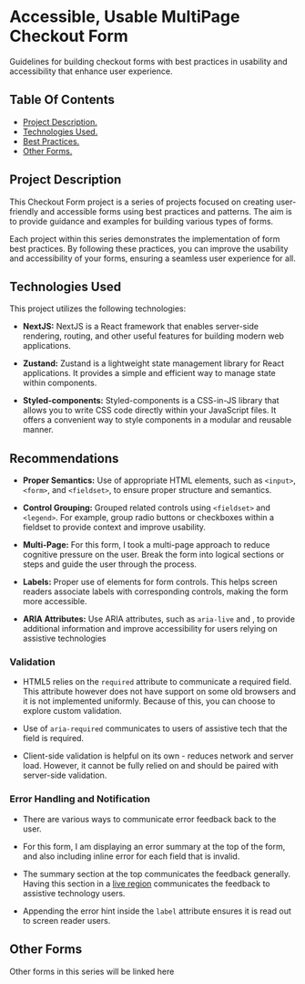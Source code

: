# Accessible, Usable MultiPage Checkout Form

Guidelines for building checkout forms with best practices in usability and accessibility that enhance user experience.

## Table Of Contents

- [Project Description.](#project-description)
- [Technologies Used.](#technologies-used)
- [Best Practices.](#best-practices)
- [Other Forms.](#other-forms)


## Project Description
This Checkout Form project is a series of projects focused on creating user-friendly and accessible forms using best practices and patterns. The aim is to provide guidance and examples for building various types of forms.

Each project within this series demonstrates the implementation of form best practices. By following these practices, you can improve the usability and accessibility of your forms, ensuring a seamless user experience for all.

## Technologies Used
This project utilizes the following technologies:

- **NextJS:** NextJS is a React framework that enables server-side rendering, routing, and other useful features for building modern web applications.

- **Zustand:** Zustand is a lightweight state management library for React applications. It provides a simple and efficient way to manage state within components.

- **Styled-components:** Styled-components is a CSS-in-JS library that allows you to write CSS code directly within your JavaScript files. It offers a convenient way to style components in a modular and reusable manner.

## Recommendations
- **Proper Semantics:** Use of appropriate HTML elements, such as `<input>`, `<form>`, and `<fieldset>`, to ensure proper structure and semantics.

- **Control Grouping:** Grouped related controls using `<fieldset>` and `<legend>`. For example, group radio buttons or checkboxes within a fieldset to provide context and improve usability.

- **Multi-Page:** For this form, I took a multi-page approach to reduce cognitive pressure on the user. Break the form into logical sections or steps and guide the user through the process.

- **Labels:** Proper use of <label> elements for form controls. This helps screen readers associate labels with corresponding controls, making the form more accessible.

- **ARIA Attributes:** Use ARIA attributes, such as `aria-live` and , to provide additional information and improve accessibility for users relying on assistive technologies
  
### Validation
- HTML5 relies on the `required` attribute to communicate a required field. This attribute however does not have support on some old browsers and it is not implemented uniformly. Because of this, you can choose to explore custom validation.

- Use of `aria-required` communicates to users of assistive tech that the field is required.

- Client-side validation is helpful on its own - reduces network and server load. However, it cannot be fully relied on and should be paired with server-side validation.
  
### Error Handling and Notification
- There are various ways to communicate error feedback back to the user.

- For this form, I am displaying an error summary at the top of the form, and also including inline error for each field that is invalid.

- The summary section at the top communicates the feedback generally. Having this section in a [live region](https://developer.mozilla.org/en-US/docs/Web/Accessibility/ARIA/ARIA_Live_Regions) communicates the feedback to assistive technology users.
  
- Appending the error hint inside the `label` attribute ensures it is read out to screen reader users.

  
 ## Other Forms
  Other forms in this series will be linked here
